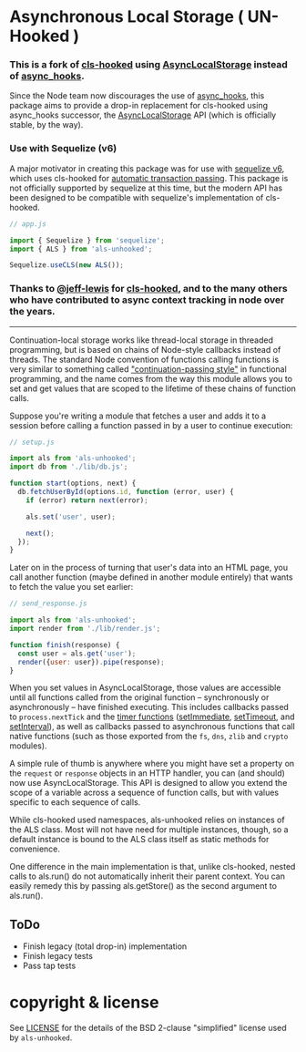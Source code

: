 
# Asynchronous Local Storage ( UN-Hooked )

### This is a fork of [cls-hooked](https://github.com/jeff-lewis/cls-hooked) using [AsyncLocalStorage](https://nodejs.org/api/async_context.html#class-asynclocalstorage) instead of [async_hooks](https://github.com/nodejs/node/blob/master/doc/api/async_hooks.md).

Since the Node team now discourages the use of [async_hooks](https://github.com/nodejs/node/blob/master/doc/api/async_hooks.md),
this package aims to provide a drop-in replacement for cls-hooked using async_hooks successor,
the [AsyncLocalStorage](https://nodejs.org/api/async_context.html#class-asynclocalstorage) API
(which is officially stable, by the way).

### Use with Sequelize (v6)
A major motivator in creating this package was for use with [sequelize v6](https://github.com/sequelize/sequelize/tree/v6),
which uses cls-hooked for [automatic transaction passing](https://sequelize.org/docs/v6/other-topics/transactions/#automatically-pass-transactions-to-all-queries).
This package is not officially supported by sequelize at this time, but the modern API
has been designed to be compatible with sequelize's implementation of cls-hooked.

```javascript
// app.js

import { Sequelize } from 'sequelize';
import { ALS } from 'als-unhooked';

Sequelize.useCLS(new ALS());
```

### Thanks to [@jeff-lewis](https://github.com/jeff-lewis) for [cls-hooked](https://github.com/jeff-lewis/cls-hooked), and to the many others who have contributed to async context tracking in node over the years.

---
Continuation-local storage works like thread-local storage in threaded
programming, but is based on chains of Node-style callbacks instead of threads.
The standard Node convention of functions calling functions is very similar to
something called ["continuation-passing style"][cps] in functional programming,
and the name comes from the way this module allows you to set and get values
that are scoped to the lifetime of these chains of function calls.

Suppose you're writing a module that fetches a user and adds it to a session
before calling a function passed in by a user to continue execution:

```javascript
// setup.js

import als from 'als-unhooked';
import db from './lib/db.js';

function start(options, next) {
  db.fetchUserById(options.id, function (error, user) {
    if (error) return next(error);

    als.set('user', user);

    next();
  });
}
```

Later on in the process of turning that user's data into an HTML page, you call
another function (maybe defined in another module entirely) that wants to fetch
the value you set earlier:

```javascript
// send_response.js

import als from 'als-unhooked';
import render from './lib/render.js';

function finish(response) {
  const user = als.get('user');
  render({user: user}).pipe(response);
}
```

When you set values in AsyncLocalStorage, those values are accessible
until all functions called from the original function – synchronously or
asynchronously – have finished executing. This includes callbacks passed to
`process.nextTick` and the [timer functions][] ([setImmediate][],
[setTimeout][], and [setInterval][]), as well as callbacks passed to
asynchronous functions that call native functions (such as those exported from
the `fs`, `dns`, `zlib` and `crypto` modules).

A simple rule of thumb is anywhere where you might have set a property on the
`request` or `response` objects in an HTTP handler, you can (and should) now
use AsyncLocalStorage. This API is designed to allow you extend the
scope of a variable across a sequence of function calls, but with values
specific to each sequence of calls.

While cls-hooked used namespaces, als-unhooked relies on instances of the ALS
class. Most will not have need for multiple instances, though, so a default
instance is bound to the ALS class itself as static methods for convenience.

One difference in the main implementation is that, unlike cls-hooked, nested
calls to als.run() do not automatically inherit their parent context. You can
easily remedy this by passing als.getStore() as the second argument to als.run().

## ToDo
 - Finish legacy (total drop-in) implementation
 - Finish legacy tests
 - Pass tap tests

# copyright & license

See [LICENSE](https://github.com/zxanderh/als-unhooked/blob/main/LICENSE)
for the details of the BSD 2-clause "simplified" license used by `als-unhooked`.

[timer functions]: https://nodejs.org/api/timers.html
[setImmediate]:    https://nodejs.org/api/timers.html#timers_setimmediate_callback_arg
[setTimeout]:      https://nodejs.org/api/timers.html#timers_settimeout_callback_delay_arg
[setInterval]:     https://nodejs.org/api/timers.html#timers_setinterval_callback_delay_arg
[cps]:             http://en.wikipedia.org/wiki/Continuation-passing_style
